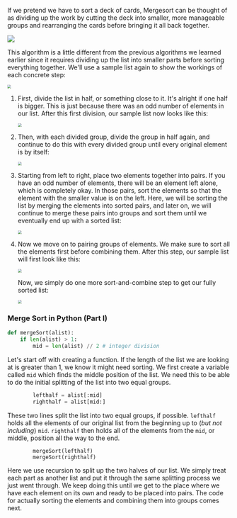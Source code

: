 <!--title={Mergesort I}-->

<!--badges={Algorithms:15,Python:5}-->

<!--concepts={Merge sort}-->

If we pretend we have to sort a deck of cards, Mergesort can be thought of as dividing up the work by cutting the deck into smaller, more manageable groups and rearranging the cards before bringing it all back together.

![](https://miro.medium.com/max/1034/1*nqwPr-tms9xXy6aCgIZarg.gif)

This algorithm is a little different from the previous algorithms we learned earlier since it requires dividing up the list into smaller parts before sorting everything together. We'll use a sample list again to show the workings of each concrete step:

<img src="https://i.imgur.com/zhCRdhv.png" style="zoom:50%;" />

1. First, divide the list in half, or something close to it. It's alright if one half is bigger. This is just because there was an odd number of elements in our list. After this first division, our sample list now looks like this:

   <img src="https://i.imgur.com/E2KzWhA.png" style="zoom:50%;" />

2. Then, with each divided group, divide the group in half  again, and continue to do this with every divided group until every original element is by itself:

   <img src="https://i.imgur.com/6OGmFkG.png" style="zoom:50%;" />

3. Starting from left to right, place two elements together into pairs. If you have an odd number of elements, there will be an element left alone, which is completely okay. In those pairs, sort the elements so that the element with the smaller value is on the left. Here, we will be sorting the list by merging the elements into sorted pairs, and later on, we will continue to merge these pairs into groups and sort them until we eventually end up with a sorted list:

   <img src="https://i.imgur.com/sUsG8EV.png" style="zoom:50%;" />

4. Now we move on to pairing groups of elements. We make sure to sort all the elements first before combining them. After this step, our sample list will first look like this:

   <img src="https://i.imgur.com/vPrBtSB.png" style="zoom:50%;" />

   Now, we simply do one more sort-and-combine step to get our fully sorted list:

   <img src="https://i.imgur.com/l04jhcp.png" style="zoom:50%;" />

### Merge Sort in Python (Part I)

```python
def mergeSort(alist):
    if len(alist) > 1:
        mid = len(alist) // 2 # integer division
```

Let's start off with creating a function. If the length of the list we are looking at is greater than 1, we know it might need sorting. We first create a variable called `mid` which finds the middle position of the list. We need this to be able to do the initial splitting of the list into two equal groups. 

```python
		lefthalf = alist[:mid]
        righthalf = alist[mid:]
```

These two lines split the list into two equal groups, if possible. `lefthalf` holds all the elements of our original list from the beginning up to (*but not including*) `mid`. `righthalf` then holds all of the elements from  the `mid`, or middle, position all the way to the end.

```
		mergeSort(lefthalf)
        mergeSort(righthalf)
```

Here we use recursion to split up the two halves of our list. We simply treat each part as another list and put it through the same splitting process we just went through. We keep doing this until we get to the place where we have each element on its own and ready to be placed into pairs. The code for actually sorting the elements and combining them into groups comes next.

